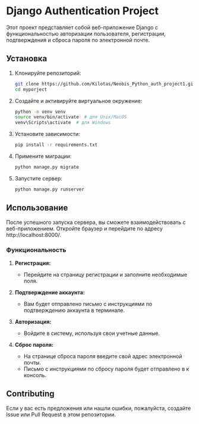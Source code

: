 # Django Authentication Project

Этот проект представляет собой веб-приложение Django с функциональностью авторизации пользователя, регистрации, подтверждения и сброса пароля по электронной почте.

## Установка

1. Клонируйте репозиторий:

    ```bash
    git clone https://github.com/Kilotas/Neobis_Python_auth_project1.git
    cd myporject
    ```

2. Создайте и активируйте виртуальное окружение:

    ```bash
    python -m venv venv
    source venv/bin/activate  # для Unix/MacOS
    venv\Scripts\activate  # для Windows
    ```

3. Установите зависимости:

    ```bash
    pip install -r requirements.txt
    ```

4. Примените миграции:

    ```bash
    python manage.py migrate
    ```

5. Запустите сервер:

    ```bash
    python manage.py runserver
    ```

## Использование

После успешного запуска сервера, вы сможете взаимодействовать с веб-приложением. Откройте браузер и перейдите по адресу http://localhost:8000/.

### Функциональность

1. **Регистрация:**
   - Перейдите на страницу регистрации и заполните необходимые поля.

2. **Подтверждение аккаунта:**
   - Вам будет отправлено письмо с инструкциями по подтверждению аккаунта в терминале.

3. **Авторизация:**
   - Войдите в систему, используя свои учетные данные.

4. **Сброс пароля:**
   - На странице сброса пароля введите свой адрес электронной почты.
   - Письмо с инструкциями по сбросу пароля будет отправлено в к консоль.

## Contributing

Если у вас есть предложения или нашли ошибки, пожалуйста, создайте Issue или Pull Request в этом репозитории.
